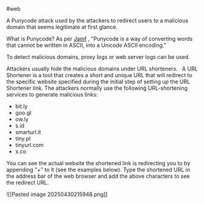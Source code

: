 #web 

A Punycode attack used by the attackers to redirect users to a malicious domain that seems legitimate at first glance.

What is Punycode? As per [Jamf](https://www.jamf.com/blog/punycode-attacks/) , "Punycode is a way of converting words that cannot be written in ASCII, into a Unicode ASCII encoding."

To detect malicious domains, proxy logs or web server logs can be used.

Attackers usually hide the malicious domains under URL shorteners.   A URL Shortener is a tool that creates a short and unique URL that will redirect to the specific website specified during the initial step of setting up the URL Shortener link. The attackers normally use the following URL-shortening services to generate malicious links: 

- bit.ly
- goo.gl
- ow.ly
- s.id
- smarturl.it
- tiny.pl
- tinyurl.com
- x.co

You can see the actual website the shortened link is redirecting you to by appending "+" to it (see the examples below). Type the shortened URL in the address bar of the web browser and add the above characters to see the redirect URL.

![[Pasted image 20250430215948.png]]

